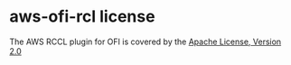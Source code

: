 # aws-ofi-rcl license

The AWS RCCL plugin for OFI is covered by the
[Apache License, Version 2.0](https://github.com/ROCmSoftwarePlatform/aws-ofi-rccl/blob/cxi/LICENSE)
